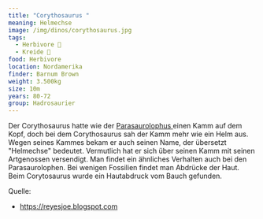```yaml
---
title: "Corythosaurus "
meaning: Helmechse
image: /img/dinos/corythosaurus.jpg
tags:
  - Herbivore 🌿
  - Kreide 🦴
food: Herbivore
location: Nordamerika
finder: Barnum Brown
weight: 3.500kg
size: 10m
years: 80-72
group: Hadrosaurier
---
```

Der Corythosaurus hatte wie der [Parasaurolophus ](/dinos/parasuarolophus/)einen Kamm auf dem Kopf, doch bei dem Corythosaurus sah der Kamm mehr wie ein Helm aus. Wegen seines Kammes bekam er auch seinen Name, der übersetzt "Helmechse" bedeutet. Vermutlich hat er sich über seinen Kamm mit seinen Artgenossen versendigt. Man findet ein ähnliches Verhalten auch bei den Parasaurolophen. Bei wenigen Fossilien findet man Abdrücke der Haut. Beim Corytosaurus wurde ein Hautabdruck vom Bauch gefunden.  









Quelle:

* <https://reyesjoe.blogspot.com>